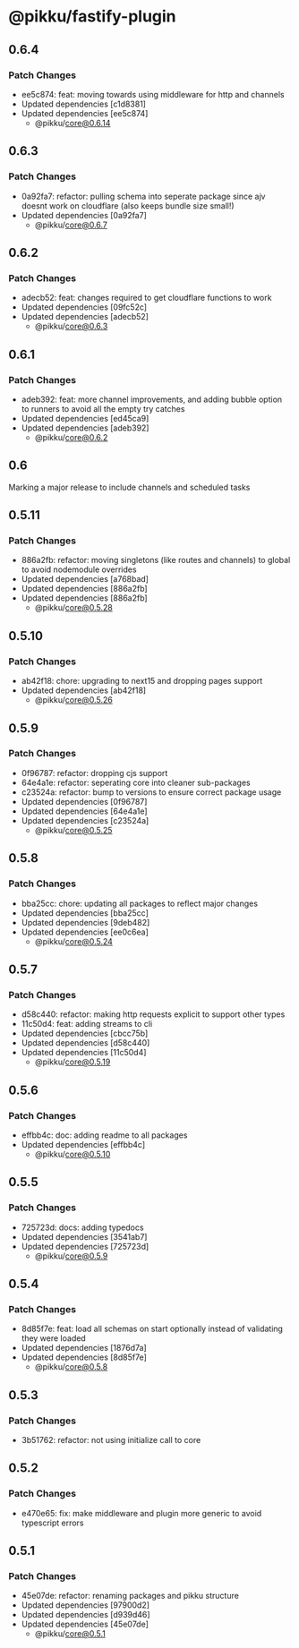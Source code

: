 # @pikku/fastify-plugin

## 0.6.4

### Patch Changes

- ee5c874: feat: moving towards using middleware for http and channels
- Updated dependencies [c1d8381]
- Updated dependencies [ee5c874]
  - @pikku/core@0.6.14

## 0.6.3

### Patch Changes

- 0a92fa7: refactor: pulling schema into seperate package since ajv doesnt work on cloudflare (also keeps bundle size small!)
- Updated dependencies [0a92fa7]
  - @pikku/core@0.6.7

## 0.6.2

### Patch Changes

- adecb52: feat: changes required to get cloudflare functions to work
- Updated dependencies [09fc52c]
- Updated dependencies [adecb52]
  - @pikku/core@0.6.3

## 0.6.1

### Patch Changes

- adeb392: feat: more channel improvements, and adding bubble option to runners to avoid all the empty try catches
- Updated dependencies [ed45ca9]
- Updated dependencies [adeb392]
  - @pikku/core@0.6.2

## 0.6

Marking a major release to include channels and scheduled tasks

## 0.5.11

### Patch Changes

- 886a2fb: refactor: moving singletons (like routes and channels) to global to avoid nodemodule overrides
- Updated dependencies [a768bad]
- Updated dependencies [886a2fb]
- Updated dependencies [886a2fb]
  - @pikku/core@0.5.28

## 0.5.10

### Patch Changes

- ab42f18: chore: upgrading to next15 and dropping pages support
- Updated dependencies [ab42f18]
  - @pikku/core@0.5.26

## 0.5.9

### Patch Changes

- 0f96787: refactor: dropping cjs support
- 64e4a1e: refactor: seperating core into cleaner sub-packages
- c23524a: refactor: bump to versions to ensure correct package usage
- Updated dependencies [0f96787]
- Updated dependencies [64e4a1e]
- Updated dependencies [c23524a]
  - @pikku/core@0.5.25

## 0.5.8

### Patch Changes

- bba25cc: chore: updating all packages to reflect major changes
- Updated dependencies [bba25cc]
- Updated dependencies [9deb482]
- Updated dependencies [ee0c6ea]
  - @pikku/core@0.5.24

## 0.5.7

### Patch Changes

- d58c440: refactor: making http requests explicit to support other types
- 11c50d4: feat: adding streams to cli
- Updated dependencies [cbcc75b]
- Updated dependencies [d58c440]
- Updated dependencies [11c50d4]
  - @pikku/core@0.5.19

## 0.5.6

### Patch Changes

- effbb4c: doc: adding readme to all packages
- Updated dependencies [effbb4c]
  - @pikku/core@0.5.10

## 0.5.5

### Patch Changes

- 725723d: docs: adding typedocs
- Updated dependencies [3541ab7]
- Updated dependencies [725723d]
  - @pikku/core@0.5.9

## 0.5.4

### Patch Changes

- 8d85f7e: feat: load all schemas on start optionally instead of validating they were loaded
- Updated dependencies [1876d7a]
- Updated dependencies [8d85f7e]
  - @pikku/core@0.5.8

## 0.5.3

### Patch Changes

- 3b51762: refactor: not using initialize call to core

## 0.5.2

### Patch Changes

- e470e65: fix: make middleware and plugin more generic to avoid typescript errors

## 0.5.1

### Patch Changes

- 45e07de: refactor: renaming packages and pikku structure
- Updated dependencies [97900d2]
- Updated dependencies [d939d46]
- Updated dependencies [45e07de]
  - @pikku/core@0.5.1
